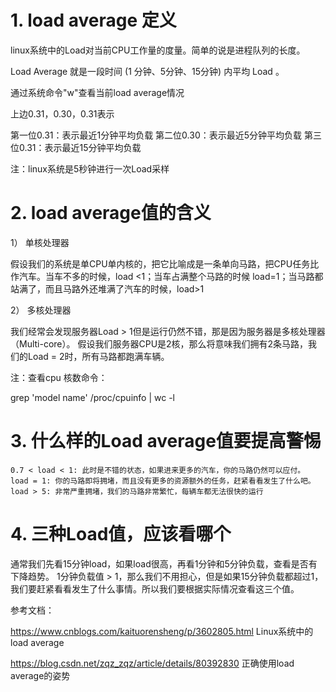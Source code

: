 # 1. load average 定义

linux系统中的Load对当前CPU工作量的度量。简单的说是进程队列的长度。

Load Average 就是一段时间 (1 分钟、5分钟、15分钟) 内平均 Load 。

通过系统命令"w"查看当前load average情况

 

上边0.31，0.30，0.31表示

第一位0.31：表示最近1分钟平均负载
第二位0.30：表示最近5分钟平均负载
第三位0.31：表示最近15分钟平均负载

注：linux系统是5秒钟进行一次Load采样

 

# 2. load average值的含义

1） 单核处理器

假设我们的系统是单CPU单内核的，把它比喻成是一条单向马路，把CPU任务比作汽车。当车不多的时候，load <1；当车占满整个马路的时候 load=1；当马路都站满了，而且马路外还堆满了汽车的时候，load>1

2） 多核处理器

我们经常会发现服务器Load > 1但是运行仍然不错，那是因为服务器是多核处理器（Multi-core）。
假设我们服务器CPU是2核，那么将意味我们拥有2条马路，我们的Load = 2时，所有马路都跑满车辆。

注：查看cpu 核数命令： 

grep 'model name' /proc/cpuinfo | wc -l

 

# 3. 什么样的Load average值要提高警惕

    0.7 < load < 1: 此时是不错的状态，如果进来更多的汽车，你的马路仍然可以应付。
    load = 1: 你的马路即将拥堵，而且没有更多的资源额外的任务，赶紧看看发生了什么吧。
    load > 5: 非常严重拥堵，我们的马路非常繁忙，每辆车都无法很快的运行

 

# 4. 三种Load值，应该看哪个

通常我们先看15分钟load，如果load很高，再看1分钟和5分钟负载，查看是否有下降趋势。
1分钟负载值 > 1，那么我们不用担心，但是如果15分钟负载都超过1，我们要赶紧看看发生了什么事情。所以我们要根据实际情况查看这三个值。

参考文档：

https://www.cnblogs.com/kaituorensheng/p/3602805.html    Linux系统中的load average 

https://blog.csdn.net/zqz_zqz/article/details/80392830  正确使用load average的姿势  

